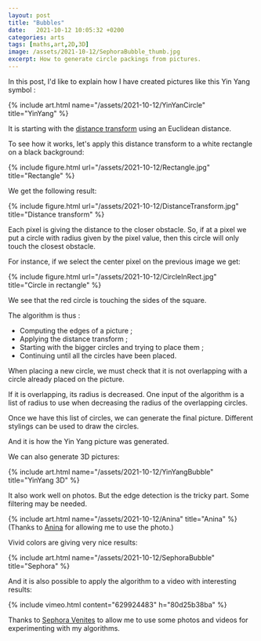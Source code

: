 ```yaml
---
layout: post
title: "Bubbles"
date:   2021-10-12 10:05:32 +0200
categories: arts
tags: [maths,art,2D,3D]
image: /assets/2021-10-12/SephoraBubble_thumb.jpg
excerpt: How to generate circle packings from pictures.
---
```

In this post, I'd like to explain how I have created pictures like this Yin Yang symbol :

<a name="YinYangFlat"></a>
{% include art.html name="/assets/2021-10-12/YinYanCircle" title="YinYang" %}

It is starting with the [distance transform](https://en.wikipedia.org/wiki/Distance_transform) using an Euclidean distance.

To see how it works, let's apply this distance transform to a white rectangle on a black background:

{% include figure.html url="/assets/2021-10-12/Rectangle.jpg" title="Rectangle" %}

We get the following result:

{% include figure.html url="/assets/2021-10-12/DistanceTransform.jpg" title="Distance transform" %}

Each pixel is giving the distance to the closer obstacle.
So, if at a pixel we put a circle with radius given by the pixel value, then this circle will only touch the closest obstacle.

For instance, if we select the center pixel on the previous image we get:

{% include figure.html url="/assets/2021-10-12/CircleInRect.jpg" title="Circle in rectangle" %}

We see that the red circle is touching the sides of the square.

The algorithm is thus :
* Computing the edges of a picture ;
* Applying the distance transform ;
* Starting with the bigger circles and trying to place them ;
* Continuing until all the circles have been placed.

When placing a new circle, we must check that it is not overlapping with a circle already placed on the picture. 

If it is overlapping, its radius is decreased. One input of the algorithm is a list of radius to use when decreasing the radius of the overlapping circles.

Once we have this list of circles, we can generate the final picture. Different stylings can be used to draw the circles.

And it is how the Yin Yang picture was generated.

We can also generate 3D pictures:

<a name="YinYangBubble"></a>
{% include art.html name="/assets/2021-10-12/YinYangBubble" title="YinYang 3D" %}

It also work well on photos. But the edge detection is the tricky part. Some filtering may be needed.

<a name="Anina"></a>
{% include art.html name="/assets/2021-10-12/Anina" title="Anina" %}
(Thanks to [Anina](https://anina.typepad.com) for allowing me to use the photo.)

Vivid colors are giving very nice results:

<a name="Sephora"></a>
{% include art.html name="/assets/2021-10-12/SephoraBubble" title="Sephora" %}

And it is also possible to apply the algorithm to a video with interesting results:

<a name="VideoCircle"></a>
{% include vimeo.html content="629924483" h="80d25b38ba" %}

Thanks to [Sephora Venites](https://www.sephoravenites.com/) to allow me to use some photos and videos for experimenting with my algorithms.

